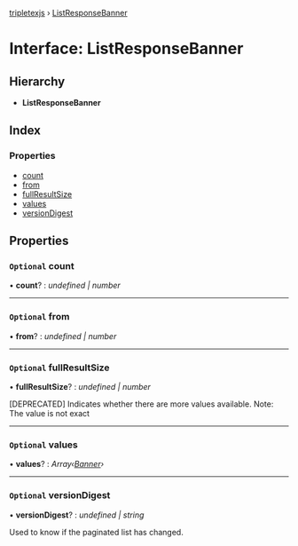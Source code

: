 [tripletexjs](../README.md) › [ListResponseBanner](listresponsebanner.md)

# Interface: ListResponseBanner

## Hierarchy

* **ListResponseBanner**

## Index

### Properties

* [count](listresponsebanner.md#optional-count)
* [from](listresponsebanner.md#optional-from)
* [fullResultSize](listresponsebanner.md#optional-fullresultsize)
* [values](listresponsebanner.md#optional-values)
* [versionDigest](listresponsebanner.md#optional-versiondigest)

## Properties

### `Optional` count

• **count**? : *undefined | number*

___

### `Optional` from

• **from**? : *undefined | number*

___

### `Optional` fullResultSize

• **fullResultSize**? : *undefined | number*

[DEPRECATED] Indicates whether there are more values available. Note: The value is not exact

___

### `Optional` values

• **values**? : *Array‹[Banner](banner.md)›*

___

### `Optional` versionDigest

• **versionDigest**? : *undefined | string*

Used to know if the paginated list has changed.
